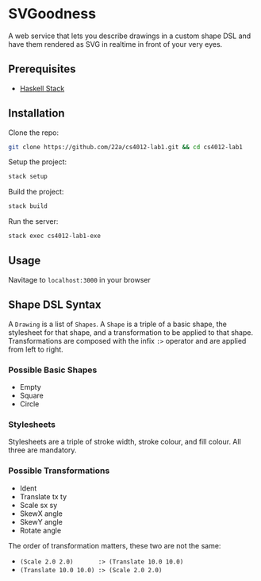 # SVGoodness

A web service that lets you describe drawings in a custom shape DSL and have them rendered as SVG in realtime in front of your very eyes.


## Prerequisites

* [Haskell Stack](https://www.haskellstack.org)


## Installation

Clone the repo:
```bash
git clone https://github.com/22a/cs4012-lab1.git && cd cs4012-lab1
```

Setup the project:
```bash
stack setup
```

Build the project:
```bash
stack build
```

Run the server:
```bash
stack exec cs4012-lab1-exe
```

## Usage

Navitage to `localhost:3000` in your browser


## Shape DSL Syntax

A `Drawing` is a list of `Shapes`.
A `Shape` is a triple of a basic shape, the stylesheet for that shape, and a transformation to be applied to that shape.
Transformations are composed with the infix `:>` operator and are applied from left to right.


### Possible Basic Shapes
* Empty
* Square
* Circle

### Stylesheets
Stylesheets are a triple of stroke width, stroke colour, and fill colour. All three are mandatory.

### Possible Transformations
* Ident
* Translate tx ty
* Scale sx sy
* SkewX angle
* SkewY angle
* Rotate angle

The order of transformation matters, these two are not the same:
* `(Scale 2.0 2.0)       :> (Translate 10.0 10.0)`
* `(Translate 10.0 10.0) :> (Scale 2.0 2.0)`
